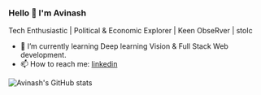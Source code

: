 ### Hello 👋 I'm Avinash
Tech Enthusiastic | Political & Economic Explorer | Keen ObseRver | stoIc

- 🌱 I’m currently learning Deep learning Vision & Full Stack Web development.
- 📫 How to reach me: [linkedin](https://www.linkedin.com/in/avinash-reddy-kovvuri/)
<!--
**Avinash-Reddy-Kovvuri/Avinash-Reddy-Kovvuri** is a ✨ _special_ ✨ repository because its `README.md` (this file) appears on your GitHub profile.

Here are some ideas to get you started:

- 🔭 I’m currently working on 

- 👯 I’m looking to collaborate on ...
- 🤔 I’m looking for help with ...
- 💬 Ask me about ...

- 😄 Pronouns: ...
- ⚡ Fun fact: ...
-->
![Avinash's GitHub stats](https://github-readme-stats.vercel.app/api?username=Avinash-Reddy-Kovvuri&show_icons=true&theme=radical)
